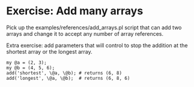 # Exercise: Add many arrays

Pick up the examples/references/add_arrays.pl script that
can add two arrays and change it to accept any number of
array references.

Extra exercise: add parameters that will control to stop
the addition at the shortest array or the longest array.

```
my @a = (2, 3);
my @b = (4, 5, 6);
add('shortest', \@a, \@b); # returns (6, 8)
add('longest', \@a, \@b);  # returns (6, 8, 6)
```



